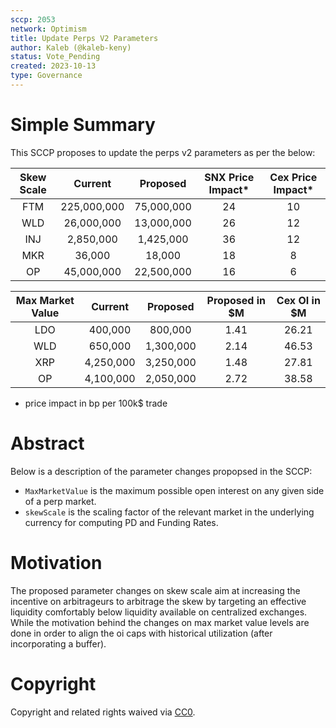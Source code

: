```yaml
---
sccp: 2053
network: Optimism
title: Update Perps V2 Parameters
author: Kaleb (@kaleb-keny)
status: Vote_Pending
created: 2023-10-13
type: Governance
---
```


# Simple Summary

This SCCP proposes to update the perps v2 parameters as per the below:

| Skew Scale |   Current   |  Proposed  | SNX Price Impact* | Cex Price Impact* |
|:----------:|:-----------:|:----------:|:----------------:|:----------------:|
|     FTM    | 225,000,000 | 75,000,000 |        24        |        10        |
|     WLD    |  26,000,000 | 13,000,000 |        26        |        12        |
|     INJ    |  2,850,000  |  1,425,000 |        36        |        12        |
|     MKR    |    36,000   |   18,000   |        18        |         8        |
|     OP     |  45,000,000 |  22,500,000|        16        |         6        |


| Max Market Value |  Current  |  Proposed | Proposed in $M | Cex OI in $M |
|:----------------:|:---------:|:---------:|:--------------:|:------------:|
|        LDO       |  400,000  |  800,000  |      1.41      |     26.21    |
|        WLD       |  650,000  | 1,300,000 |      2.14      |     46.53    |
|        XRP       | 4,250,000 | 3,250,000 |      1.48      |     27.81    |
|        OP        | 4,100,000 | 2,050,000 |      2.72      |     38.58    |


* price impact in bp per 100k$ trade

# Abstract

Below is a description of the parameter changes propopsed in the SCCP:
- `MaxMarketValue` is the maximum possible open interest on any given side of a perp market.
- `skewScale` is the scaling factor of the relevant market in the underlying currency for computing PD and Funding Rates.

# Motivation

The proposed parameter changes on skew scale aim at increasing the incentive on arbitrageurs to arbitrage the skew by targeting an effective liquidity comfortably below liquidity available on centralized exchanges. While the motivation behind the changes on max market value levels are done in order to align the oi caps with historical utilization (after incorporating a buffer). 

# Copyright

Copyright and related rights waived via [CC0](https://creativecommons.org/publicdomain/zero/1.0/).


